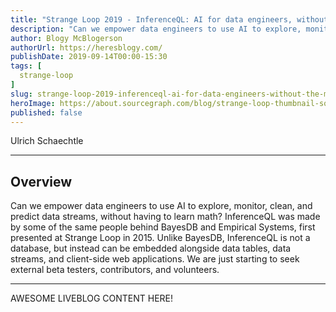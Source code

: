 ```yaml
---
title: "Strange Loop 2019 - InferenceQL: AI for data engineers, without the math"
description: "Can we empower data engineers to use AI to explore, monitor, clean, and predict data streams, without having to learn math? InferenceQL was made by some of the same people behind BayesDB and Empirical Systems, first presented at Strange Loop in 2015. Unlike BayesDB, InferenceQL is not a database, but instead can be embedded alongside data tables, data streams, and client-side web applications. We are just starting to seek external beta testers, contributors, and volunteers."
author: Blogy McBlogerson
authorUrl: https://heresblogy.com/
publishDate: 2019-09-14T00:00-15:30
tags: [
  strange-loop
]
slug: strange-loop-2019-inferenceql-ai-for-data-engineers-without-the-math
heroImage: https://about.sourcegraph.com/blog/strange-loop-thumbnail-square-v2.jpg
published: false
---
```


<div className="container p-0 liveblog-presenters">
  <div className="row m-0">
      <p className=" mr-12 m-0">
        <span className="liveblog-presenters__name">Ulrich Schaechtle</span>
        <a href="https://twitter.com/Schaechtle" target="_blank" title="Twitter"><i className="fa fa-twitter pr-2"></i></a>
        <a href="http://schaechtle.com/" target="_blank" title="Speaker's site"><i className="fa fa-globe pr-2"></i></a>
      </p>
  </div>
</div>

---

## Overview

Can we empower data engineers to use AI to explore, monitor, clean, and predict data streams, without having to learn math? InferenceQL was made by some of the same people behind BayesDB and Empirical Systems, first presented at Strange Loop in 2015. Unlike BayesDB, InferenceQL is not a database, but instead can be embedded alongside data tables, data streams, and client-side web applications. We are just starting to seek external beta testers, contributors, and volunteers.

---

AWESOME LIVEBLOG CONTENT HERE!

<!-- Note on images
  Images (e.g. my_image.jpg) should be put in the `website/static/blog/strange-loop-2019` directory, with the path to the image in your post being `/blog/strange-loop-2019/my_image.jpg`. If you'd rather host the images somewhere else for ease of use, that's fine too.

  Please also try to keep your images to a reasonable size by:
    - Using JPEG compression, unless image is mostly solid color 
    - JPEG compression set between 60%-80%
    - Resizing the image to be no wider then 750px
    - If PNG, use a tool like ImageOptim (https://imageoptim.com/mac) to optimize the file size

  I suggest re-sizing and compressing all the images in one batch as a last step.
-->  
